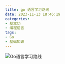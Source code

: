 ```yaml
---
title: go 语言学习路线
date: 2023-11-13 18:46:19
categories: 
- 基本功
- 编程语言
tags:
- Go
- 基础知识
---
```


![Go语言学习路线](/pic/基本功/编程语言/Go语言学历路线/Go语言学历路线.drawio.png)